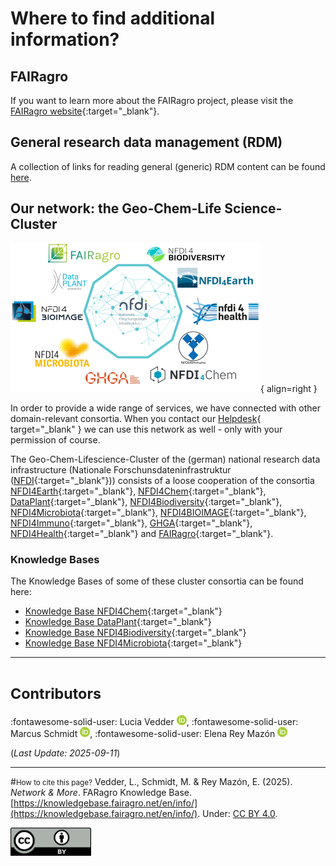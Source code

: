 # Where to find additional information?

## FAIRagro
If you want to learn more about the FAIRagro project, please visit the [FAIRagro website](https://fairagro.net){:target="_blank"}.


## General research data management (RDM)
A collection of links for reading general (generic) RDM content can be found [here](basics.md).


## Our network: the Geo-Chem-Life Science-Cluster
![Logoblock Cluster](images/Logoblock_Cluster.png){ align=right }

In order to provide a wide range of services, we have connected with other domain-relevant consortia.
When you contact our [Helpdesk](https://fairagro.net/en/helpdesk){ target="_blank" } we can use this network as well - only with your permission of course.

The Geo-Chem-Lifescience-Cluster of the (german) national research data infrastructure (Nationale Forschunsdateninfrastruktur  ([NFDI](https://www.nfdi.de/?lang=en){:target="_blank"}))
consists of a loose cooperation of the consortia [NFDI4Earth](https://www.nfdi4earth.de/){:target="_blank"}, 
[NFDI4Chem](https://www.nfdi4chem.de/){:target="_blank"}, 
[DataPlant](https://nfdi4plants.org/){:target="_blank"}, 
[NFDI4Biodiversity](https://www.nfdi4biodiversity.org/en/){:target="_blank"}, 
[NFDI4Microbiota](https://nfdi4microbiota.de/){:target="_blank"}, 
[NFDI4BIOIMAGE](https://nfdi4bioimage.de/home/){:target="_blank"}, 
[NFDI4Immuno](https://www.nfdi4immuno.de/){:target="_blank"}, 
[GHGA](https://www.ghga.de/){:target="_blank"}, 
[NFDI4Health](https://www.nfdi4health.de/en/){:target="_blank"} 
and [FAIRagro](https://fairagro.net/en/){:target="_blank"}.

### Knowledge Bases
The Knowledge Bases of some of these cluster consortia can be found here:

- [Knowledge Base NFDI4Chem](https://knowledgebase.nfdi4chem.de/knowledge_base/docs/intro/?userLocale=true){:target="_blank"}
- [Knowledge Base DataPlant](https://nfdi4plants.github.io/nfdi4plants.knowledgebase/){:target="_blank"}
- [Knowledge Base NFDI4Biodiversity](https://kb.gfbio.org/display/KB/Knowledge+Base+-+Information+and+Services+around+Biodiversity+Data){:target="_blank"}
- [Knowledge Base NFDI4Microbiota](https://knowledgebase.nfdi4microbiota.de/Getting-Started/01-introduction.html){:target="_blank"}



---
# <small>Contributors</small>
:fontawesome-solid-user: Lucia Vedder [![ORCID icon](./images/ORCID-iD_icon_16x16.png)](https://orcid.org/0000-0002-8924-9800),
:fontawesome-solid-user: Marcus Schmidt [![ORCID icon](./images/ORCID-iD_icon_16x16.png)](https://orcid.org/0000-0002-5546-5521),
:fontawesome-solid-user: Elena Rey Mazón [![ORCID icon](./images/ORCID-iD_icon_16x16.png)](https://orcid.org/0000-0003-4813-5927)

(*Last Update: 2025-09-11*)

---
#<small>How to cite this page?</small>
Vedder, L., Schmidt, M. & Rey Mazón, E. (2025). *Network & More*. FARagro Knowledge Base. [https://knowledgebase.fairagro.net/en/info/](https://knowledgebase.fairagro.net/en/info/). Under: [CC BY 4.0](https://creativecommons.org/licenses/by/4.0/).  

[![CC BY Logo](./images/cc-by.png)](https://creativecommons.org/licenses/by/4.0/)
